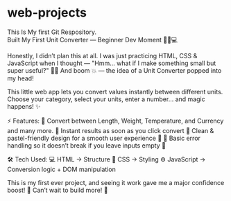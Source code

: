 # web-projects
This Is My first Git Respository.
<br>
Built My First Unit Converter — Beginner Dev Moment 🚀📏💻

Honestly, I didn’t plan this at all.
I was just practicing HTML, CSS & JavaScript when I thought —
"Hmm… what if I make something small but super useful?" 🤔💡
And boom 💥 — the idea of a Unit Converter popped into my head!

This little web app lets you convert values instantly between different units.
Choose your category, select your units, enter a number… and magic happens! ✨

⚡ Features:
🔹 Convert between Length, Weight, Temperature, and Currency and many more.
🔹 Instant results as soon as you click convert
🔹 Clean & pastel-friendly design for a smooth user experience 🎨
🔹 Basic error handling so it doesn’t break if you leave inputs empty 🚫

🛠 Tech Used:
💻 HTML → Structure
🎨 CSS → Styling
⚙️ JavaScript → Conversion logic + DOM manipulation

This is my first ever project, and seeing it work gave me a major confidence boost! 💪
Can’t wait to build more! 🚀

